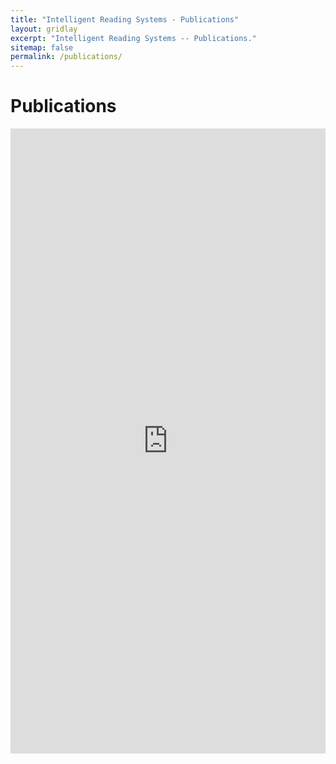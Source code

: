 ```yaml
---
title: "Intelligent Reading Systems - Publications"
layout: gridlay
excerpt: "Intelligent Reading Systems -- Publications."
sitemap: false
permalink: /publications/
---
```

<!--
<meta http-equiv="REFRESH" content="0;url=http://refbase.cvc.uab.es/show.php?notes=dag&amp;submit=Cite&amp;citeStyle=J%20Glaciol&amp;citeOrder=year&amp;client=inc-refbase-1.0&amp;showLinks=1&amp;showRows=10"></HEAD>
-->


# Publications

<!--
## Group highlights

(For a full list of publications and patents see [below](#full-list-of-publications) or go to [Google Scholar](https://scholar.google.ch/citations?user=TqxYWZsAAAAJ), [ResearcherID](https://www.researcherid.com/rid/D-7763-2012))

{% assign number_printed = 0 %}
{% for publi in site.data.publist %}

{% assign even_odd = number_printed | modulo: 2 %}
{% if publi.highlight == 1 %}

{% if even_odd == 0 %}
<div class="row">
{% endif %}

<p><iframe id="" style="overflow-x: hidden;" src="http://refbase.cvc.uab.es/show.php?notes=dag&amp;submit=Cite&amp;citeStyle=J%20Glaciol&amp;citeOrder=year&amp;client=inc-refbase-1.0&amp;showLinks=1&amp;showRows=10"
 name="" width="100%" height="1000px" longdesc="#" frameborder="0" marginwidth="0" marginheight="0" scrolling="auto"></iframe></p>

<div class="col-sm-6 clearfix">
 <div class="well">
  <pubtit>{{ publi.title }}</pubtit>
  <img src="{{ site.url }}{{ site.baseurl }}/images/pubpic/{{ publi.image }}" class="img-responsive" width="33%" style="float: left" />
  <p>{{ publi.description }}</p>
  <p><em>{{ publi.authors }}</em></p>
  <p><strong><a href="{{ publi.link.url }}">{{ publi.link.display }}</a></strong></p>
  <p class="text-danger"><strong> {{ publi.news1 }}</strong></p>
  <p> {{ publi.news2 }}</p>
 </div>
</div>

{% assign number_printed = number_printed | plus: 1 %}

{% if even_odd == 1 %}
</div>
{% endif %}

{% endif %}
{% endfor %}

{% assign even_odd = number_printed | modulo: 2 %}
{% if even_odd == 1 %}
</div>
{% endif %}

<p> &nbsp; </p>


 ## Patents
<em>Milan P Allan, S Gröblacher, RA Norte, M Leeuwenhoek</em><br />Novel atomic force microscopy probes with phononic crystals<br /> PCT/NL20-20/050797 (2020)

<em>Milan P Allan</em><br /> Methods of manufacturing superconductor and phononic elements <br /> <a href="https://patents.google.com/patent/US10439125B2/en?inventor=Milan+ALLAN&oq=inventor:(Milan+ALLAN)">US10439125B2 (2016)</a>



## Full List of publications
-->
<meta http-equiv="Content-Security-Policy" content="upgrade-insecure-requests">

<iframe id="" style="overflow-x: hidden;" src="http://refbase.cvc.uab.es/show.php?notes=dag&amp;submit=Cite&amp;citeStyle=J%20Glaciol&amp;citeOrder=year&amp;client=inc-refbase-1.0&amp;showLinks=1&amp;showRows=10" width="100%" height="1000px" longdesc="#" frameborder="0" ></iframe>

<!--
<iframe id="" style="overflow-x: hidden;" src="redirect.php?url=http://refbase.cvc.uab.es/show.php?notes=dag&amp;submit=Cite&amp;citeStyle=J%20Glaciol&amp;citeOrder=year&amp;client=inc-refbase-1.0&amp;showLinks=1&amp;showRows=10" width="100%" height="1000px" longdesc="#" frameborder="0" ></iframe>
-->



  


